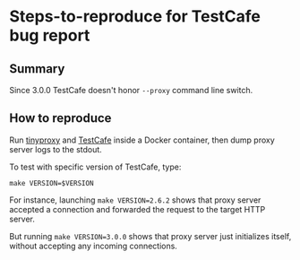 # Steps-to-reproduce for TestCafe bug report

## Summary

Since 3.0.0 TestCafe doesn't honor `--proxy` command line switch.

## How to reproduce

Run [tinyproxy](https://github.com/tinyproxy/tinyproxy) and [TestCafe](https://github.com/DevExpress/testcafe)
inside a Docker container, then dump proxy server logs to the stdout.

To test with specific version of TestCafe, type:

```
make VERSION=$VERSION
```

For instance, launching `make VERSION=2.6.2` shows that proxy server accepted a connection
and forwarded the request to the target HTTP server.

But running `make VERSION=3.0.0` shows that proxy server just initializes itself, without
accepting any incoming connections.
